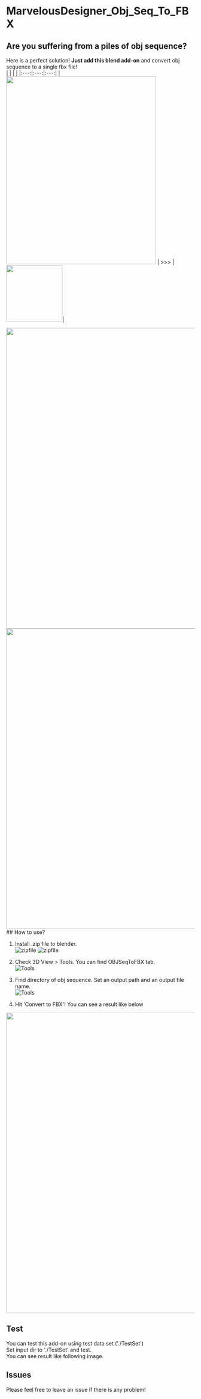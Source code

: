 # MarvelousDesigner_Obj_Seq_To_FBX

## Are you suffering from a piles of obj sequence?
Here is a perfect solution! **Just add this blend add-on** and convert obj sequence to a single fbx file!  
|  |  |  |
|:---:|:---:|:---:|
|<img src="images/OBJSequence.png" width="400" height="500"> | >>> | <img src="images/SingleFBX.png" width="150" height="150">|  

<img src="images/obj_seq.gif" width="1800" height="800"> 
<img src="images/fbx.gif" width="1800" height="800"> 
## How to use?

1. Install .zip file to blender.  
![zipfile](images/ZipFile.png)
![zipfile](images/install.png)

2. Check 3D View > Tools. You can find OBJSeqToFBX tab.  
![Tools](images/Tools.png)

3. Find directory of obj sequence. Set an output path and an output file name.  
![Tools](images/Input.png)

4. Hit 'Convert to FBX'! You can see a result like below  
<img src="images/fbx.gif" width="1800" height="800"> 

## Test

You can test this add-on using test data set ('./TestSet')  
Set input dir to './TestSet' and test.  
You can see result like following image.  

## Issues

Please feel free to leave an issue if there is any problem!
